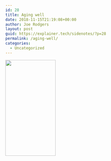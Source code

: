```yaml
---
id: 28
title: Aging well
date: 2018-11-15T21:19:08+00:00
author: Joe Rodgers
layout: post
guid: https://explainer.tech/sidenotes/?p=28
permalink: /aging-well/
categories:
  - Uncategorized
---
```

<img class="aligncenter size-medium wp-image-29" src="https://i1.wp.com/explainer.tech/sidenotes/wp-content/uploads/2018/11/Aging-well.png?resize=157%2C300&#038;ssl=1" alt="" width="157" height="300" srcset="https://i1.wp.com/explainer.tech/sidenotes/wp-content/uploads/2018/11/Aging-well.png?resize=157%2C300&ssl=1 157w, https://i1.wp.com/explainer.tech/sidenotes/wp-content/uploads/2018/11/Aging-well.png?resize=534%2C1024&ssl=1 534w, https://i1.wp.com/explainer.tech/sidenotes/wp-content/uploads/2018/11/Aging-well.png?w=800&ssl=1 800w" sizes="(max-width: 157px) 100vw, 157px" data-recalc-dims="1" />